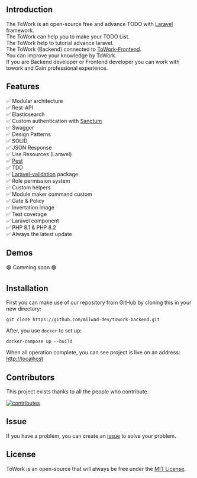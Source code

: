 ## Introduction
The ToWork is an open-source free and advance TODO with [Laravel](https://github.com/laravel/laravel) framework. <br>
The ToWork can help you to make your TODO List. <br>
The ToWork help to tutorial advance laravel. <br>
The ToWork (Backend) connected to <a href="https://github.com/milwad-dev/towork-frontend">ToWork-Frontend</a>.  <br>
You can improve your knowledge by ToWork. <br>
If you are Backend developer or Frontend developer you can work with towork and Gain professional experience.

## Features

✅ Modular architecture \
✅ Rest-API \
✅ Elasticsearch \
✅ Custom authentication with <a href="https://laravel.com/docs/10.x/sanctum">Sanctum</a>  
✅ Swagger \
✅ Design Patterns \
✅ SOLID \
✅ JSON Response \
✅ Use Resources (Laravel) \
✅ <a href="https://pestphp.com">Pest</a> \
✅ TDD \
✅ <a href="https://github.com/milwad-dev/laravel-validate">Laravel-validation</a> package \
✅ Role permission system \
✅ Custom helpers \
✅ Module maker command custom \
✅ Gate & Policy \
✅ Invertation image \
✅ Test coverage \
✅ Laravel component \
✅ PHP 8.1 & PHP 8.2 \
✅ Always the latest update

## Demos

🟢 Comming soon 🟢

## Installation

First you can make use of our repository from GitHub by cloning this in your new directory:

```shell
git clone https://github.com/milwad-dev/towork-backend.git
```

After, you use `docker` to set up:

```shell
docker-compose up --build
```

When all operation complete, you can see project is live on an address: <a href="http://localhost" target="blank">http://localhost</a>

## Contributors
This project exists thanks to all the people who contribute.

<a href="https://github.com/milwad-dev/towork-backend/graphs/contributors">
    <img src="https://opencollective.com/towork-backend/contributors.svg?width=890&button=false" alt="contributes">
</a>

## Issue
If you have a problem, you can create an <a href="https://github.com/milwad-dev/towork-backend/issues">issue</a> to solve your problem.

## License
ToWork is an open-source that will always be free under the [MIT License](https://github.com/bagisto/bagisto/blob/master/LICENSE).
